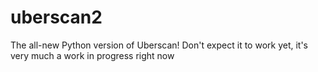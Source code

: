 # uberscan2
The all-new Python version of Uberscan!
Don't expect it to work yet, it's very much a work in progress right now
